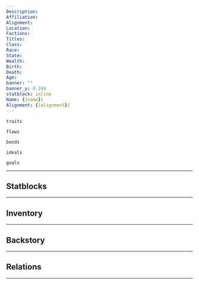 ```yaml
---
Description: 
Affiliation: 
Alignment: 
Location: 
Factions: 
Titles: 
Class: 
Race: 
State: 
Wealth: 
Birth: 
Death: 
Age: 
banner: ""
banner_y: 0.244
statblock: inline
Name: {{name}}
Alignment: {{alignment}}
---
```


```ad-Tr
traits
```

```ad-fw
flaws
```

```ad-Bd
bonds
```

```ad-idl
ideals
```

```ad-goals
goals
```

--- 
## Statblocks

___
## Inventory

---
## Backstory


___
## Relations


---
